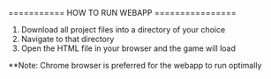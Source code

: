 =========== HOW TO RUN WEBAPP ================

1) Download all project files into a directory of your choice
2) Navigate to that directory
3) Open the HTML file in your browser and the game will load

**Note: Chrome browser is preferred for the webapp to run optimally
